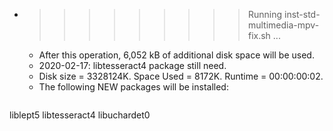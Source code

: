 * >>>>>>>>> Running inst-std-multimedia-mpv-fix.sh ...
  * After this operation, 6,052 kB of additional disk space will be used.
  * 2020-02-17: libtesseract4 package still need.
  * Disk size = 3328124K. Space Used = 8172K. Runtime = 00:00:00:02.
  * The following NEW packages will be installed:
  ```bash
liblept5 libtesseract4 libuchardet0
  ```
